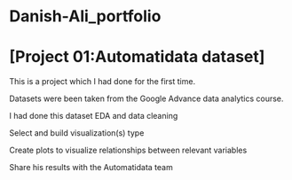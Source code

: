 # Danish-Ali_portfolio


# [Project 01:Automatidata dataset]
This is a project which I had done for the first time.

Datasets were been taken from the Google Advance data analytics course.

I had done this dataset EDA and data cleaning

Select and build visualization(s) type

Create plots to visualize relationships between relevant variables

Share his  results with the Automatidata team

